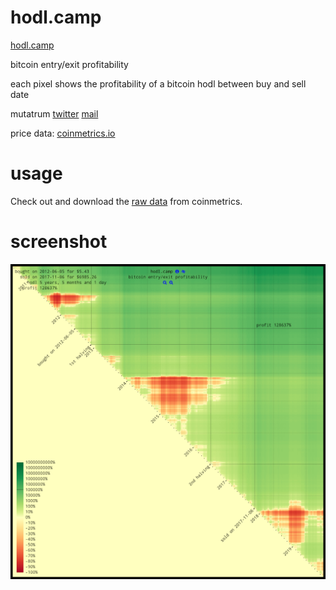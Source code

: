 # hodl.camp
[hodl.camp](http://hodl.camp/)

bitcoin entry/exit profitability

each pixel shows the profitability of a bitcoin hodl between buy and sell date

mutatrum
[twitter](http://twitter.com/mutatrum)
[mail](mailto:mutatrum@gmail.com)

price data: [coinmetrics.io](https://coinmetrics.io/charts/#assets=btc)

# usage

Check out and download the [raw data](https://coinmetrics.io/newdata/split/btc_PriceUSD.txt) from coinmetrics.

# screenshot

![hodl.png](hodl.png)